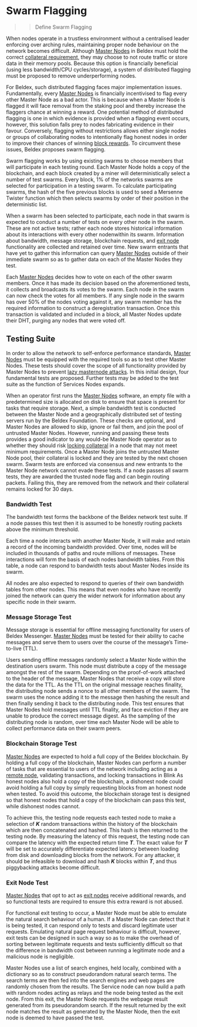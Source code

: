 # Swarm Flagging

>> Define Swarm Flagging

When nodes operate in a trustless environment without a centralised leader enforcing over arching rules, maintaining proper node behaviour on the network becomes difficult. Although [Master Nodes](../MasterNodes/MNOverview.md) in Beldex must hold the correct [collateral requirement](../MasterNodes/StakingRequirement.md), they may choose to not route traffic or store data in their memory pools.  Because this option is financially beneficial (using less bandwidth/CPU cycles/storage), a system of distributed flagging must be proposed to remove underperforming nodes.

For Beldex, such distributed flagging faces major implementation issues. Fundamentally, every [Master Nodes](../MasterNodes/MNOverview.md) is financially incentivised to flag every other Master Node as a bad actor. This is because when a Master Node is flagged it will face removal from the staking pool and thereby increase the flaggers chance at winning a reward. One potential method of  distributed flagging is one in which evidence is provided when a flagging event occurs, however, this solution falls prey to nodes fabricating evidence in their favour.  Conversely, flagging without restrictions allows either single nodes or groups of collaborating nodes to intentionally flag honest nodes in order to improve their chances of winning [block  rewards](../Advanced/Cryptoeconomics.md). To circumvent these issues, Beldex proposes swarm flagging.

Swarm flagging works by using existing swarms to choose members that will participate in each testing round. Each Master Node holds a copy of the blockchain, and each block created by a miner will deterministically select a number of test swarms. Every block, 1% of the networks swarms are selected for participation in a testing swarm. To calculate participating swarms, the hash of the five previous blocks is used to seed a Mersenne Twister function which then selects swarms by order of their position in the deterministic list.


When a swarm has been selected to participate, each node in that swarm is expected to conduct a number of tests on every other node in the swarm. These are not active tests; rather each node stores historical information about its interactions with every other nodenwithin its swarm. Information about bandwidth, message storage, blockchain requests, and [exit node](/MasterNodes/ServiceNodeFunctions/#exit-nodes) functionality are collected and retained over time. New swarm entrants that have yet to gather this information can query [Master Nodes](../MasterNodes/MNOverview.md) outside of their immediate swarm so as to gather data on each of the Master Nodes they test.

Each [Master Nodes](../MasterNodes/MNOverview.md) decides how to vote on each of the other swarm members. Once it has made its decision based on the aforementioned tests, it collects and broadcasts its votes to the swarm. Each node in the swarm can now check the votes for all members. If any single node in the swarm has over 50% of the nodes voting against  it, any swarm member has the required information to construct a deregistration transaction. Once this transaction is validated and included in a block, all Master Nodes update their DHT, purging any nodes that were voted off.


## Testing Suite

In order to allow the network to self-enforce performance standards, [Master Nodes](../MasterNodes/MNOverview.md) must be equipped with the required tools so as to test other Master Nodes. These tests should cover the scope of all functionality provided by Master Nodes to prevent [lazy masternode attacks](https://www.reddit.com/r/dashpay/comments/5t6kvc/lazy_masternodes_do_you_actually_have_to_do_any/). In this initial design, four fundamental tests are proposed. Further tests may be added to the test suite as the function of Services Nodes expands.

When an operator first runs the [Master Nodes](../MasterNodes/MNOverview.md) software, an empty file with a predetermined size is allocated on disk to ensure that space is present for tasks that require storage. Next, a simple bandwidth test is conducted between the Master Node and a geographically distributed set of testing servers run by the Beldex Foundation. These checks are optional, and Master Nodes are allowed to skip, ignore or fail them, and join the pool of untrusted Master Nodes.  However, running and passing these tests provides a good indicator to any would-be Master Node operator as to whether they should risk [locking collateral](../MasterNodes/StakingRequirement.md) in a node that may not meet minimum requirements. Once a Master Node joins the untrusted Master Node pool, their collateral is locked and they are tested by the next chosen swarm. Swarm tests are enforced via consensus and new entrants to the Master Node network cannot evade these tests. If a node passes all swarm tests, they are awarded the trusted node flag and can begin routing packets. Failing this, they are removed from the network and their collateral remains locked for 30 days.

### Bandwidth Test

The bandwidth test forms the backbone of the Beldex network test suite. If a node passes this test then it is assumed to be honestly routing packets above the minimum threshold.

Each time a node interacts with another Master Node, it will make and retain a record of the incoming bandwidth provided.  Over time, nodes will be included in thousands of paths and route millions of messages. These interactions will form the basis of each nodes bandwidth tables. From this table, a node can respond to bandwidth tests about Master Nodes inside its swarm.

All nodes are also expected to respond to queries of their own bandwidth tables from other nodes. This means that even  nodes who have recently joined the network can query the wider network for information about any specific node in their swarm.

### Message Storage Test

Message storage is essential for offline messaging functionality for users of Beldex Messenger. [Master Nodes](../MasterNodes/MNOverview.md) must be tested for their ability to cache messages and serve them to users over the course of the message’s Time-to-live (TTL).

Users sending offline messages randomly select a Master Node within the destination users swarm. This node must distribute a copy of the message amongst the rest of the swarm. Depending on the proof-of-work attached to the header of the message, Master Nodes that receive a copy will store the data for the TTL. As the TTL on the original message reaches finality, the distributing node sends a nonce to all other members of the swarm. The swarm uses the nonce adding it to the message then  hashing  the result  and  then finally  sending it back to the distributing node. This test ensures that Master Nodes hold messages until TTL finality, and face eviction if they are unable to produce the correct message digest. As the sampling of the distributing node is random, over time each Master Node will be able to collect performance data on their swarm peers.

### Blockchain Storage Test

[Master Nodes](../MasterNodes/MNOverview.md) are expected to hold a full copy of the Beldex blockchain. By holding a full copy of the blockchain, Master Nodes can perform a number of tasks that are essential to users of the network including acting as a [remote node](/MasterNodes/ServiceNodeFunctions/#remote-nodes), validating transactions, and locking transactions in Blink
As honest nodes also hold a copy of the blockchain, a dishonest node could avoid holding a full copy by simply requesting  blocks from an honest node when tested. To avoid this outcome, the blockchain storage test is designed so that honest nodes that hold a copy of the blockchain can pass this test, while dishonest nodes cannot.

To achieve this, the testing node requests each tested node to make a selection of ***K*** random transactions within the history of the blockchain which are then concatenated and hashed. This hash is then returned to the testing node. By measuring the latency of this request, the testing node can compare the latency with the expected return time ***T***. The exact value for ***T*** will be set to accurately differentiate expected latency between loading from disk and downloading blocks from the network. For any attacker, it should be infeasible to download and hash ***K*** blocks within ***T***, and thus piggybacking attacks become difficult. 

### Exit Node Test

[Master Nodes](../MasterNodes/MNOverview.md) that opt to act as [exit nodes](/MasterNodes/ServiceNodeFunctions/#exit-nodes) receive additional rewards, and so functional tests are required to ensure this extra reward is not abused.

For functional exit testing to occur, a Master Node must be able to emulate the natural search behaviour of a human. If a Master Node can detect that it is being tested, it can respond only to tests and discard legitimate user requests. Emulating natural page request behaviour is difficult, however, exit tests can be designed in such a way so as to make the overhead of sorting between legitimate requests and tests sufficiently difficult so that the difference in bandwidth cost between running a legitimate node and a malicious node is negligible.

Master Nodes use a list of search engines, held locally, combined with a dictionary so as to construct pseudorandom natural search terms. The search terms are then fed into the search engines and web pages are randomly chosen from the results. The Service node can now build a path with random nodes acting as relays and the node being tested as the exit node. From this exit, the Master Node requests the webpage result generated from its pseudorandom search. If the result returned by the exit node matches the result as generated by the Master Node, then the exit node is deemed to have passed the test.